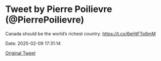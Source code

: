 # Tweet by Pierre Poilievre (@PierrePoilievre)

Canada should be the world’s richest country. https://t.co/6eHtFTp9mM

Date: 2025-02-09 17:31:14

[Original Tweet](https://x.com/PierrePoilievre/status/1888641823213556078)
